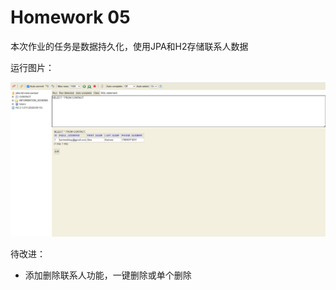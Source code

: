 ﻿# Homework 05

本次作业的任务是数据持久化，使用JPA和H2存储联系人数据

运行图片：

![images/h2.png](images/h2.png)

待改进：
* 添加删除联系人功能，一键删除或单个删除